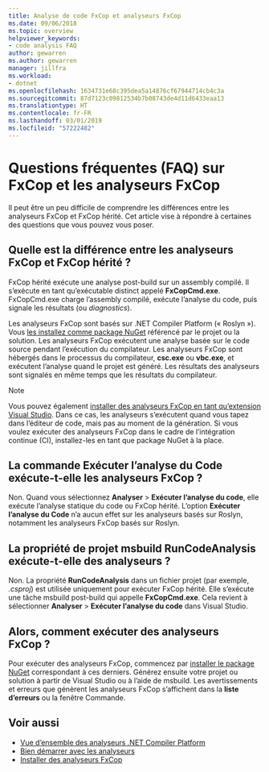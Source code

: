 ```yaml
---
title: Analyse de code FxCop et analyseurs FxCop
ms.date: 09/06/2018
ms.topic: overview
helpviewer_keywords:
- code analysis FAQ
author: gewarren
ms.author: gewarren
manager: jillfra
ms.workload:
- dotnet
ms.openlocfilehash: 1634731e68c395dea5a14876cf67944714cb4c3a
ms.sourcegitcommit: 87d7123c09812534b7b08743de4d11d6433eaa13
ms.translationtype: HT
ms.contentlocale: fr-FR
ms.lasthandoff: 03/01/2019
ms.locfileid: "57222482"
---
```

# <a name="frequently-asked-questions-about-fxcop-and-fxcop-analyzers"></a>Questions fréquentes (FAQ) sur FxCop et les analyseurs FxCop

Il peut être un peu difficile de comprendre les différences entre les analyseurs FxCop et FxCop hérité. Cet article vise à répondre à certaines des questions que vous pouvez vous poser.

## <a name="whats-the-difference-between-legacy-fxcop-and-fxcop-analyzers"></a>Quelle est la différence entre les analyseurs FxCop et FxCop hérité ?

FxCop hérité exécute une analyse post-build sur un assembly compilé. Il s’exécute en tant qu’exécutable distinct appelé **FxCopCmd.exe**. FxCopCmd.exe charge l’assembly compilé, exécute l’analyse du code, puis signale les résultats (ou *diagnostics*).

Les analyseurs FxCop sont basés sur .NET Compiler Platform (« Roslyn »). Vous [les installez comme package NuGet](install-fxcop-analyzers.md#to-install-fxcop-analyzers-as-a-nuget-package) référencé par le projet ou la solution. Les analyseurs FxCop exécutent une analyse basée sur le code source pendant l’exécution du compilateur. Les analyseurs FxCop sont hébergés dans le processus du compilateur, **csc.exe** ou **vbc.exe**, et exécutent l’analyse quand le projet est généré. Les résultats des analyseurs sont signalés en même temps que les résultats du compilateur.

> [!NOTE]
> Vous pouvez également [installer des analyseurs FxCop en tant qu’extension Visual Studio](install-fxcop-analyzers.md#to-install-fxcop-analyzers-as-a-vsix). Dans ce cas, les analyseurs s’exécutent quand vous tapez dans l’éditeur de code, mais pas au moment de la génération. Si vous voulez exécuter des analyseurs FxCop dans le cadre de l’intégration continue (CI), installez-les en tant que package NuGet à la place.

## <a name="does-the-run-code-analysis-command-run-fxcop-analyzers"></a>La commande Exécuter l’analyse du Code exécute-t-elle les analyseurs FxCop ?

Non. Quand vous sélectionnez **Analyser** > **Exécuter l’analyse du code**, elle exécute l’analyse statique du code ou FxCop hérité. L’option **Exécuter l’analyse du Code** n’a aucun effet sur les analyseurs basés sur Roslyn, notamment les analyseurs FxCop basés sur Roslyn.

## <a name="does-the-runcodeanalysis-msbuild-project-property-run-analyzers"></a>La propriété de projet msbuild RunCodeAnalysis exécute-t-elle des analyseurs ?

Non. La propriété **RunCodeAnalysis** dans un fichier projet (par exemple, *.csproj*) est utilisée uniquement pour exécuter FxCop hérité. Elle s’exécute une tâche msbuild post-build qui appelle **FxCopCmd.exe**. Cela revient à sélectionner **Analyser** > **Exécuter l’analyse du code** dans Visual Studio.

## <a name="so-how-do-i-run-fxcop-analyzers-then"></a>Alors, comment exécuter des analyseurs FxCop ?

Pour exécuter des analyseurs FxCop, commencez par [installer le package NuGet](install-fxcop-analyzers.md) correspondant à ces derniers. Générez ensuite votre projet ou solution à partir de Visual Studio ou à l’aide de msbuild. Les avertissements et erreurs que génèrent les analyseurs FxCop s’affichent dans la **liste d’erreurs** ou la fenêtre Commande.

## <a name="see-also"></a>Voir aussi

- [Vue d’ensemble des analyseurs .NET Compiler Platform](roslyn-analyzers-overview.md)
- [Bien démarrer avec les analyseurs](fxcop-analyzers.yml)
- [Installer des analyseurs FxCop](install-fxcop-analyzers.md)
